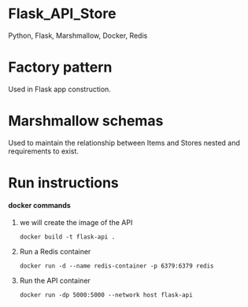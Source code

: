 # Flask_API_Store

Python, Flask, Marshmallow, Docker, Redis

# Factory pattern
Used in Flask app construction.

# Marshmallow schemas
Used to maintain the relationship between Items and Stores nested and requirements to exist.


# Run instructions
 #### docker commands
1. we will create the image of the API
    ```docker
    docker build -t flask-api .
    ```
2. Run a Redis container
    ```docker
    docker run -d --name redis-container -p 6379:6379 redis
    ```
3. Run the API container
    ```docker
    docker run -dp 5000:5000 --network host flask-api
    ```